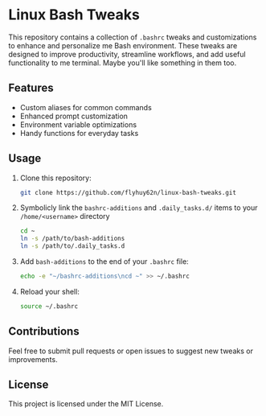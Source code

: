 # Linux Bash Tweaks

This repository contains a collection of `.bashrc` tweaks and customizations to enhance and personalize me Bash environment. These tweaks are designed to improve productivity, streamline workflows, and add useful functionality to me terminal.  Maybe you'll like something in them too.

## Features
- Custom aliases for common commands
- Enhanced prompt customization
- Environment variable optimizations
- Handy functions for everyday tasks

## Usage
1. Clone this repository:
    ```bash
    git clone https://github.com/flyhuy62n/linux-bash-tweaks.git
    ```
2. Symbolicly link the `bashrc-additions` and `.daily_tasks.d/` items to your `/home/<username>` directory
    ```bash
    cd ~
    ln -s /path/to/bash-additions
    ln -s /path/to/.daily_tasks.d
3. Add `bash-additions` to the end of your `.bashrc` file:
    ```bash
    echo -e "~/bashrc-additions\ncd ~" >> ~/.bashrc
    ```
3. Reload your shell:
    ```bash
    source ~/.bashrc
    ```

## Contributions
Feel free to submit pull requests or open issues to suggest new tweaks or improvements.

## License
This project is licensed under the MIT License.